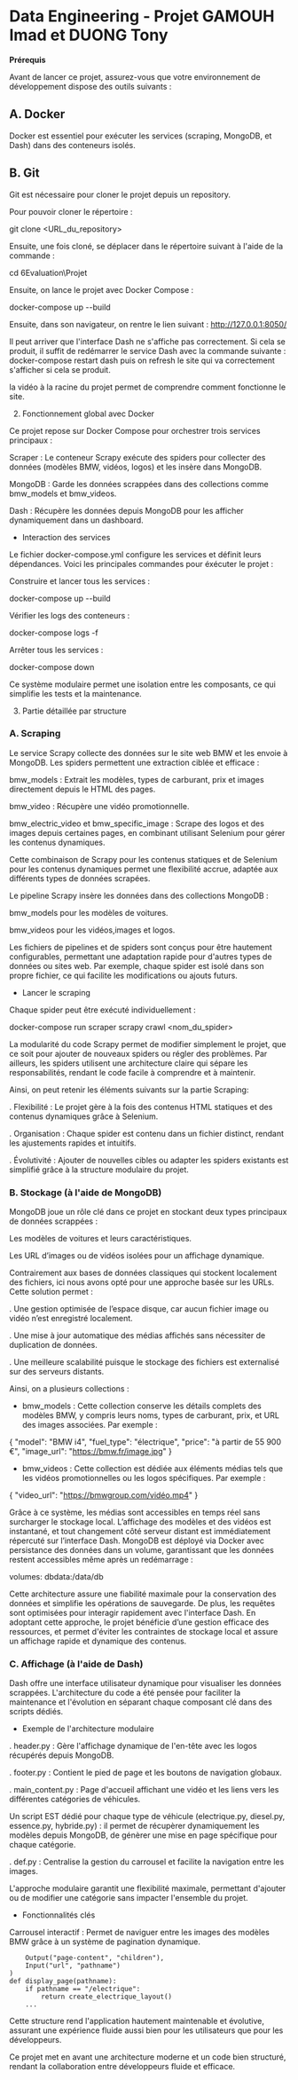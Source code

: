 # Data Engineering - Projet GAMOUH Imad et DUONG Tony 

**Prérequis**

Avant de lancer ce projet, assurez-vous que votre environnement de développement dispose des outils suivants :

## A. Docker ##

Docker est essentiel pour exécuter les services (scraping, MongoDB, et Dash) dans des conteneurs isolés.

## B. Git ##

Git est nécessaire pour cloner le projet depuis un repository.

Pour pouvoir cloner le répertoire :

git clone <URL_du_repository>

Ensuite, une fois cloné, se déplacer dans le répertoire suivant à l'aide de la commande :

cd 6Evaluation\Projet

Ensuite, on lance le projet avec Docker Compose :

docker-compose up --build

Ensuite, dans son navigateur, on rentre le lien suivant : http://127.0.0.1:8050/

Il peut arriver que l'interface Dash ne s'affiche pas correctement. Si cela se produit, il suffit de redémarrer le service Dash avec la commande suivante : docker-compose restart dash puis on refresh le site qui va correctement s'afficher si cela se produit.

la vidéo à la racine du projet permet de comprendre comment fonctionne le site.

2. Fonctionnement global avec Docker

Ce projet repose sur Docker Compose pour orchestrer trois services principaux :

Scraper : Le conteneur Scrapy exécute des spiders pour collecter des données (modèles BMW, vidéos, logos) et les insère dans MongoDB.

MongoDB : Garde les données scrappées dans des collections comme bmw_models et bmw_videos.

Dash : Récupère les données depuis MongoDB pour les afficher dynamiquement dans un dashboard.

- Interaction des services

Le fichier docker-compose.yml configure les services et définit leurs dépendances. Voici les principales commandes pour éxécuter le projet :

Construire et lancer tous les services :

docker-compose up --build

Vérifier les logs des conteneurs :

docker-compose logs -f

Arrêter tous les services :

docker-compose down

Ce système modulaire permet une isolation entre les composants, ce qui simplifie les tests et la maintenance.

3. Partie détaillée par structure

### A. Scraping ###

Le service Scrapy collecte des données sur le site web BMW et les envoie à MongoDB. Les spiders permettent une extraction ciblée et efficace :

bmw_models : Extrait les modèles, types de carburant, prix et images directement depuis le HTML des pages.

bmw_video : Récupère une vidéo promotionnelle.

bmw_electric_video et bmw_specific_image : Scrape des logos et des images depuis certaines pages, en combinant utilisant Selenium pour gérer les contenus dynamiques.

Cette combinaison de Scrapy pour les contenus statiques et de Selenium pour les contenus dynamiques permet une flexibilité accrue, adaptée aux différents types de données scrapées.


Le pipeline Scrapy insère les données dans des collections MongoDB :

bmw_models pour les modèles de voitures.

bmw_videos pour les vidéos,images et logos.

Les fichiers de pipelines et de spiders sont conçus pour être hautement configurables, permettant une adaptation rapide pour d'autres types de données ou sites web. Par exemple, chaque spider est isolé dans son propre fichier, ce qui facilite les modifications ou ajouts futurs.

 - Lancer le scraping

Chaque spider peut être exécuté individuellement :

docker-compose run scraper scrapy crawl <nom_du_spider>

La modularité du code Scrapy permet de modifier simplement le projet, que ce soit pour ajouter de nouveaux spiders ou régler des problèmes. Par ailleurs, les spiders utilisent une architecture claire qui sépare les responsabilités, rendant le code facile à comprendre et à maintenir.

Ainsi, on peut retenir les éléments suivants sur la partie Scraping:

. Flexibilité : Le projet gère à la fois des contenus HTML statiques et des contenus dynamiques grâce à Selenium.

. Organisation : Chaque spider est contenu dans un fichier distinct, rendant les ajustements rapides et intuitifs.

. Évolutivité : Ajouter de nouvelles cibles ou adapter les spiders existants est simplifié grâce à la structure modulaire du projet.


### B. Stockage (à l'aide de MongoDB) ###

MongoDB joue un rôle clé dans ce projet en stockant deux types principaux de données scrappées :

Les modèles de voitures et leurs caractéristiques.

Les URL d’images ou de vidéos isolées pour un affichage dynamique.

Contrairement aux bases de données classiques qui stockent localement des fichiers, ici nous avons opté pour une approche basée sur les URLs. Cette solution permet :

. Une gestion optimisée de l’espace disque, car aucun fichier image ou vidéo n’est enregistré localement.

. Une mise à jour automatique des médias affichés sans nécessiter de duplication de données.

. Une meilleure scalabilité puisque le stockage des fichiers est externalisé sur des serveurs distants.

Ainsi, on a plusieurs collections :

- bmw_models : Cette collection conserve les détails complets des modèles BMW, y compris leurs noms, types de carburant, prix, et URL des images associées. Par exemple :

{
    "model": "BMW i4",
    "fuel_type": "électrique",
    "price": "à partir de 55 900 €",
    "image_url": "https://bmw.fr/image.jpg"
}

- bmw_videos : Cette collection est dédiée aux éléments médias tels que les vidéos promotionnelles ou les logos spécifiques. Par exemple :

{
    "video_url": "https://bmwgroup.com/vidéo.mp4"
}

Grâce à ce système, les médias sont accessibles en temps réel sans surcharger le stockage local. L’affichage des modèles et des vidéos est instantané, et tout changement côté serveur distant est immédiatement répercuté sur l’interface Dash.
MongoDB est déployé via Docker avec persistance des données dans un volume, garantissant que les données restent accessibles même après un redémarrage :

volumes:
  dbdata:/data/db

Cette architecture assure une fiabilité maximale pour la conservation des données et simplifie les opérations de sauvegarde. De plus, les requêtes sont optimisées pour interagir rapidement avec l'interface Dash.
En adoptant cette approche, le projet bénéficie d’une gestion efficace des ressources, et permet d'éviter les contraintes de stockage local et assure un affichage rapide et dynamique des contenus.


### C. Affichage (à l'aide de Dash) ###

Dash offre une interface utilisateur dynamique pour visualiser les données scrappées. L'architecture du code a été pensée pour faciliter la maintenance et l'évolution en séparant chaque composant clé dans des scripts dédiés.

- Exemple de l'architecture modulaire

. header.py : Gère l'affichage dynamique de l'en-tête avec les logos récupérés depuis MongoDB.

. footer.py : Contient le pied de page et les boutons de navigation globaux.

. main_content.py : Page d'accueil affichant une vidéo et les liens vers les différentes catégories de véhicules.

Un script EST dédié pour chaque type de véhicule (electrique.py, diesel.py, essence.py, hybride.py) : il permet de récupèrer dynamiquement les modèles depuis MongoDB, de génèrer une mise en page spécifique pour chaque catégorie.

. def.py : Centralise la gestion du carrousel et facilite la navigation entre les images.

L'approche modulaire garantit une flexibilité maximale, permettant d'ajouter ou de modifier une catégorie sans impacter l'ensemble du projet.

- Fonctionnalités clés

Carrousel interactif :
Permet de naviguer entre les images des modèles BMW grâce à un système de pagination dynamique.

```@app.callback(
    Output("page-content", "children"),
    Input("url", "pathname")
)
def display_page(pathname):
    if pathname == "/electrique":
        return create_electrique_layout()
    ...
```
Cette structure rend l'application hautement maintenable et évolutive, assurant une expérience fluide aussi bien pour les utilisateurs que pour les développeurs.

Ce projet met en avant une architecture moderne et un code bien structuré, rendant la collaboration entre développeurs fluide et efficace.

